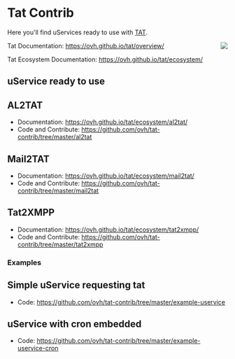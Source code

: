 # Tat Contrib

Here you'll find uServices ready to use with [TAT](http://ovh.github.io/tat/).

<img align="right" src="https://raw.githubusercontent.com/ovh/tat/master/tat.png">

Tat Documentation: https://ovh.github.io/tat/overview/

Tat Ecosystem Documentation: https://ovh.github.io/tat/ecosystem/

## uService ready to use

## AL2TAT

* Documentation: https://ovh.github.io/tat/ecosystem/al2tat/
* Code and Contribute: https://github.com/ovh/tat-contrib/tree/master/al2tat

## Mail2TAT

* Documentation: https://ovh.github.io/tat/ecosystem/mail2tat/
* Code and Contribute: https://github.com/ovh/tat-contrib/tree/master/mail2tat

## Tat2XMPP

* Documentation: https://ovh.github.io/tat/ecosystem/tat2xmpp/
* Code and Contribute: https://github.com/ovh/tat-contrib/tree/master/tat2xmpp

### Examples

## Simple uService requesting tat

* Code: https://github.com/ovh/tat-contrib/tree/master/example-uservice

## uService with cron embedded

* Code: https://github.com/ovh/tat-contrib/tree/master/example-uservice-cron
